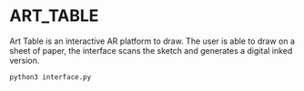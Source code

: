 # ART_TABLE

Art Table is an interactive AR platform to draw. The user is able to draw on a sheet of paper, the interface scans the sketch and generates a digital inked version.

```python
python3 interface.py 
```
